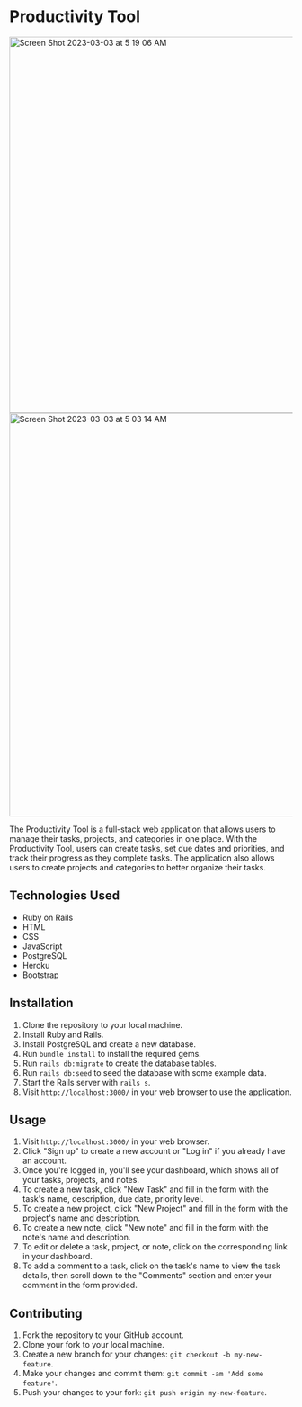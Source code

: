 
  <body>
    <h1>Productivity Tool</h1>
<img width="669" alt="Screen Shot 2023-03-03 at 5 19 06 AM" src="https://user-images.githubusercontent.com/119861532/222758104-b0efaa7b-0eca-42fd-811d-20e884e11511.png">

<img width="717" alt="Screen Shot 2023-03-03 at 5 03 14 AM" src="https://user-images.githubusercontent.com/119861532/222755454-c9f04794-dfb5-4993-9e6e-c33abe99b18f.png">

<p>The Productivity Tool is a full-stack web application that allows users to manage their tasks, projects, and categories in one place. With the Productivity Tool, users can create tasks, set due dates and priorities, and track their progress as they complete tasks. The application also allows users to create projects and categories to better organize their tasks.</p>

<h2>Technologies Used</h2>

<ul>
  <li>Ruby on Rails</li>
  <li>HTML</li>
  <li>CSS</li>
  <li>JavaScript</li>
  <li>PostgreSQL</li>
  <li>Heroku</li>
  <li>Bootstrap</li>
</ul>

<h2>Installation</h2>

  <ol>
    <li>Clone the repository to your local machine.</li>
    <li>Install Ruby and Rails.</li>
    <li>Install PostgreSQL and create a new database.</li>
    <li>Run <code>bundle install</code> to install the required gems.</li>
    <li>Run <code>rails db:migrate</code> to create the database tables.</li>
    <li>Run <code>rails db:seed</code> to seed the database with some example data.</li>
    <li>Start the Rails server with <code>rails s</code>.</li>
    <li>Visit <code>http://localhost:3000/</code> in your web browser to use the application.</li>
  </ol>
  <h2>Usage</h2>
  <ol>
    <li>Visit <code>http://localhost:3000/</code> in your web browser.</li>
    <li>Click "Sign up" to create a new account or "Log in" if you already have an account.</li>
    <li>Once you're logged in, you'll see your dashboard, which shows all of your tasks, projects, and notes.</li>
    <li>To create a new task, click "New Task" and fill in the form with the task's name, description, due date, priority level.</li>
    <li>To create a new project, click "New Project" and fill in the form with the project's name and description.</li>
    <li>To create a new note, click "New note" and fill in the form with the note's name and description.</li>
    <li>To edit or delete a task, project, or note, click on the corresponding link in your dashboard.</li>
    <li>To add a comment to a task, click on the task's name to view the task details, then scroll down to the "Comments" section and enter your comment in the form provided.</li>
  </ol>
  <h2>Contributing</h2>
  <ol>
    <li>Fork the repository to your GitHub account.</li>
    <li>Clone your fork to your local machine.</li>
    <li>Create a new branch for your changes: <code>git checkout -b my-new-feature</code>.</li>
    <li>Make your changes and commit them: <code>git commit -am 'Add some feature'</code>.</li>
    <li>Push your changes to your fork: <code>git push origin my-new-feature</code>.</li>
